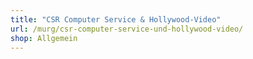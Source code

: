 ```yaml
---
title: "CSR Computer Service & Hollywood-Video"
url: /murg/csr-computer-service-und-hollywood-video/
shop: Allgemein
---
```

